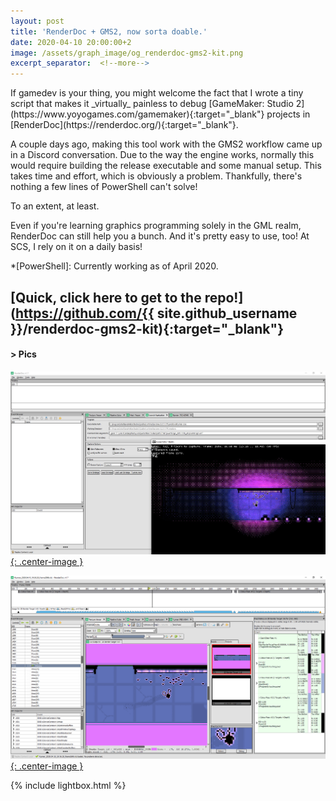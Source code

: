 ```yaml
---
layout: post
title: 'RenderDoc + GMS2, now sorta doable.'
date: 2020-04-10 20:00:00+2
image: /assets/graph_image/og_renderdoc-gms2-kit.png
excerpt_separator:  <!--more-->
---
```

<div class="subsection">
If gamedev is your thing, you might welcome the fact that I wrote a tiny script that makes it _virtually_ painless to debug [GameMaker: Studio 2](https://www.yoyogames.com/gamemaker){:target="_blank"} projects in [RenderDoc](https://renderdoc.org/){:target="_blank"}.    

<!--more-->

A couple days ago, making this tool work with the GMS2 workflow came up in a Discord conversation. Due to the way the engine works, normally this would require building the release executable and some manual setup. This takes time and effort, which is obviously a problem. Thankfully, there's nothing a few lines of PowerShell can't solve!    

To an extent, at least.

Even if you're learning graphics programming solely in the GML realm, RenderDoc can still help you a bunch. And it's pretty easy to use, too! At SCS, I rely on it on a daily basis!

*[PowerShell]: Currently working as of April 2020.

## [Quick, click here to get to the repo!](https://github.com/{{ site.github_username }}/renderdoc-gms2-kit){:target="_blank"}
</div>

<div class="subsection">
<h4 class="visual-title">&gt; Pics</h4>

[![](/assets/img/renderdoc-gms2-kit/preview0.png){: .center-image }](/assets/img/renderdoc-gms2-kit/preview0.png "It's alive!")

[![](/assets/img/renderdoc-gms2-kit/preview1.png){: .center-image }](/assets/img/renderdoc-gms2-kit/preview1.png "That's a lot of draw calls!")

</div>

{% include lightbox.html %}